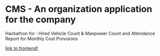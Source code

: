 # CMS - An organization application for the company
Hackathon for : Hired Vehicle Count &amp; Manpower Count and Attendance Report for Monthly Cost Provisions<br>

[link to frontend!](https://github.com/mustankap/CMS/)
